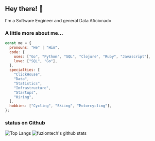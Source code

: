 ## Hey there! 👋

I'm a Software Engineer and general Data Aficionado 

### A little more about me...

```js
const me = {
  pronouns: "He" | "Him",
  code: {
    uses: ["Go", "Python", "SQL", "Clojure", "Ruby", "Javascript"],
    love: ["SQL", "Go"],
  },
  specialties: [
    "ClickHouse",
    "Data",
    "Statistics",
    "Infrastructure",
    "Startups",
    "Hiring",
  ],
  hobbies: ["Cycling", "Skiing", "Motorcycling"],
};
```

### status on Github

![Top Langs](https://github-readme-stats.vercel.app/api/top-langs/?username=fuziontech&hide=html)
![fuziontech's github stats](https://github-readme-stats.vercel.app/api?username=fuziontech&show_icons=true&count_private=true&line_height=40)
